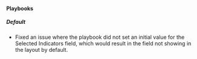 
#### Playbooks

##### Default

- Fixed an issue where the playbook did not set an initial value for the Selected Indicators field, which would result in the field not showing in the layout by default.
